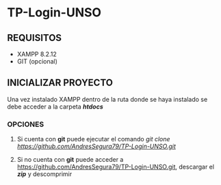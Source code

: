 # TP-Login-UNSO

## REQUISITOS 

- XAMPP 8.2.12
- GIT (opcional)

## INICIALIZAR PROYECTO

Una vez instalado XAMPP dentro de la ruta donde se haya instalado se debe acceder a la carpeta ***htdocs*** 

### OPCIONES

1. Si cuenta con **git** puede ejecutar el comando *git clone https://github.com/AndresSegura79/TP-Login-UNSO.git*

2. Si no cuenta con **git** puede acceder a https://github.com/AndresSegura79/TP-Login-UNSO.git,  descargar el ***zip*** y descomprimir


